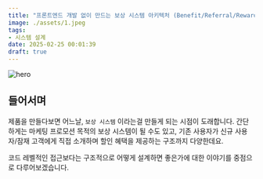 ```yaml
---
title: "프론트엔드 개발 없이 만드는 보상 시스템 아키텍처 (Benefit/Referral/Reward)"
image: ./assets/1.jpeg
tags:
- 시스템 설계
date: 2025-02-25 00:01:39
draft: true
---
```


![hero](./assets/1.jpeg)

## 들어서며

제품을 만들다보면 어느날, `보상 시스템` 이라는걸 만들게 되는 시점이 도래합니다. 간단하게는 마케팅 프로모션 목적의 보상 시스템이 될 수도 있고, 기존 사용자가 신규 사용자/잠재 고객에게 직접 소개하며 할인 혜택을 제공하는 구조까지 다양한데요.

코드 레벨적인 접근보다는 구조적으로 어떻게 설계하면 좋은가에 대한 이야기를 중점으로 다루어보겠습니다.

